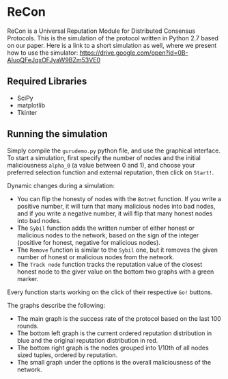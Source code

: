 # ReCon

ReCon is a Universal Reputation Module for Distributed Consensus Protocols. This is the simulation of the protocol written in Python 2.7 based on our paper. Here is a link to a short simulation as well, where we present how to use the simulator:
https://drive.google.com/open?id=0B-AIuoQFeJqxOFJyaW9BZm53VE0

## Required Libraries

- SciPy
- matplotlib
- Tkinter

## Running the simulation

Simply compile the `gurudemo.py` python file, and use the graphical interface.
To start a simulation, first specify the number of nodes and the initial maliciousness `alpha_0` (a value between 0 and 1), and choose your preferred selection function and external reputation, then click on `Start!`.

Dynamic changes during a simulation:
- You can flip the honesty of nodes with the `Botnet` function. If you write a positive number, it will turn that many malicious nodes into bad nodes, and if you write a negative number, it will flip that many honest nodes into bad nodes.
- The `Sybil` function adds the written number of either honest or malicious nodes to the network, based on the sign of the integer (positive for honest, negative for malicious nodes).
- The `Remove` function is similar to the `Sybil` one, but it removes the given number of honest or malicious nodes from the network.
- The `Track node` function tracks the reputation value of the closest honest node to the giver value on the bottom two graphs with a green marker.

Every function starts working on the click of their respective `Go!` buttons.

The graphs describe the following:
- The main graph is the success rate of the protocol based on the last 100 rounds.
- The bottom left graph is the current ordered reputation distribution in blue and the original reputation distribution in red.
- The bottom right graph is the nodes grouped into 1/10th of all nodes sized tuples, ordered by reputation.
- The small graph under the options is the overall maliciousness of the network.
